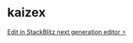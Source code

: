 # kaizex

[Edit in StackBlitz next generation editor ⚡️](https://stackblitz.com/~/github.com/kuuhakuAkamine/kaizex)
